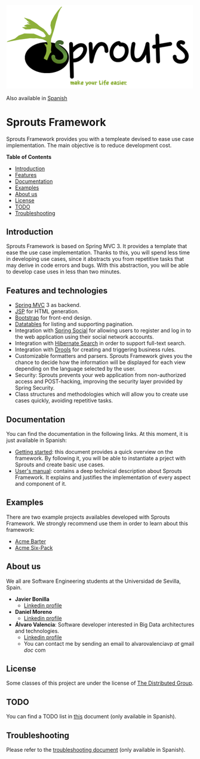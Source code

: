 <img src="https://github.com/Sprouts-Framework/Sprouts-Project/blob/master/doc/img/Sprouts%20-%20Banner.png" width="500">

Also available in [Spanish](doc/README_ES.md)
# Sprouts Framework
Sprouts Framework provides you with a templeate devised to ease use case implementation. The main objective is to reduce development cost.

**Table of Contents**
- [Introduction](#introduction)
- [Features](#features-and-technologies)
- [Documentation](#documentation)
- [Examples](#examples)
- [About us](#about-us)
- [License](#license)
- [TODO](#todo)
- [Troubleshooting](#troubleshooting)

## Introduction 
Sprouts Framework is based on Spring MVC 3. It provides a template that ease the use case implementation. Thanks to this, you will spend less time in developing use cases, since it abstracts you from repetitive tasks that may derive in code errors and bugs. With this abstraction, you will be able to develop case uses in less than two minutes.
## Features and technologies
- [Spring MVC](http://projects.spring.io/spring-framework/) 3 as backend.
- [JSP](http://www.oracle.com/technetwork/java/javaee/jsp/index.html) for HTML generation.
- [Bootstrap](http://getbootstrap.com/) for front-end design.
- [Datatables](https://datatables.net/) for listing and supporting pagination.
- Integration with [Spring Social](http://projects.spring.io/spring-social/) for allowing users to register and log in to the web application using their social network accounts.
- Integration with [Hibernate Search](http://hibernate.org/search/) in order to support full-text search.
- Integration with [Drools](https://www.drools.org/) for creating and triggering business rules.
- Customizable formatters and parsers. Sprouts Framework gives you the chance to decide how the information will be displayed for each view depending on the language selected by the user.
- Security: Sprouts prevents your web application from non-authorized access and POST-hacking, improving the security layer provided by Spring Security.
- Class structures and methodologies which will allow you to create use cases quickly, avoiding repetitive tasks. 

## Documentation
You can find the documentation in the following links. At this moment, it is just available in Spanish:
- [Getting started](https://github.com/Sprouts-Framework/Sprouts-Project/blob/master/doc/Sprouts%20Framework%20-%20Getting%20Sarted.pdf): this document provides a quick overview on the framework. By following it, you will be able to instantiate a prject with Sprouts and create basic use cases.
- [User's manual](https://github.com/Sprouts-Framework/Sprouts-Project/blob/master/doc/Sprouts%20Framework%20-%20%20Manual%20de%20Usuario.pdf): contains a deep technical description about Sprouts Framework. It explains and justifies the implementation of every aspect and component of it.

## Examples
There are two example projects availables developed with Sprouts Framework. We strongly recommend use them in order to learn about this framework:
- [Acme Barter](https://github.com/Sprouts-Framework/Acme-Barter)
- [Acme Six-Pack](https://github.com/Sprouts-Framework/Acme-Six-Pack)

## About us
We all are Software Engineering students at the Universidad de Sevilla, Spain.

- **Javier Bonilla**
  * [Linkedin profile](https://www.linkedin.com/in/javier-bonilla/)
- **Daniel Moreno**
  * [Linkedin profile](https://www.linkedin.com/in/daniel-moreno-380a44128/)
- **Álvaro Valencia**: Software developer interested in Big Data architectures and technologies.
  * [Linkedin profile](www.linkedin.com/in/alvaro-valencia)
  * You can contact me by sending an email to alvarovalenciavp _at_ gmail _doc_ com

## License
Some classes of this project are under the license of [The Distributed Group](http://www.tdg-seville.info/License.html).

## TODO
You can find a TODO list in [this](https://github.com/Sprouts-Framework/Sprouts-Project/blob/master/doc/Anexo%20-%20Futuribles.pdf) document (only available in Spanish).

## Troubleshooting
Please refer to the [troubleshooting document](https://github.com/Sprouts-Framework/Sprouts-Project/blob/master/doc/Anexo%20-%20Problemas%20encontrados.pdf) (only available in Spanish).
